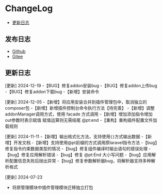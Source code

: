 # ChangeLog

-   [更新日志](https://www.panagtou.com/ptadmin/addon/changelog.html)

## 发布日志

-   [Github](https://github.com/pangtou/addon)
-   [Gitee](https://gitee.com/pangtou/addon)

## 更新日志
[更新] 2024-12-19
-【BUG】修复addon安装bug
-【BUG】修复addon上传bug
-【BUG】修复addon下载bug
-【新增】安装命令


[更新] 2024-12-05
-【新增】将应用安装合并到插件管理包中，取消独立的composer包
-【新增】新增插件控制台命令执行方法【待完善】
-【新增】调整addonManager调用方式，使用 facade 方式调用
-【新增】增加添加指令增加out参数时表示赋值 赋值运算则无需结尾 @pt:end
-【重构】重构插件配置文件加载规则

[更新] 2024-11-11
-【新增】输出格式化方法，支持使用`{}`方式输出数据
-【新增】开发文档
-【新增】支持使用@pt前缀的方式调用原laravel指令方法
-【bug】修复指令约束数据类型的情况
-【bug】修复组件编译时输出语句的错误处理
-【bug】修复应用解析错误
-【bug】修复 @pt:End  大小写问题
-【bug】应用解析配置信息失败后抛出异常
-【bug】修复参数解析器bug，将解析器支持多种解析格式

[更新] 2024-07-23
- 将原管理模块中插件管理模块迁移独立打包